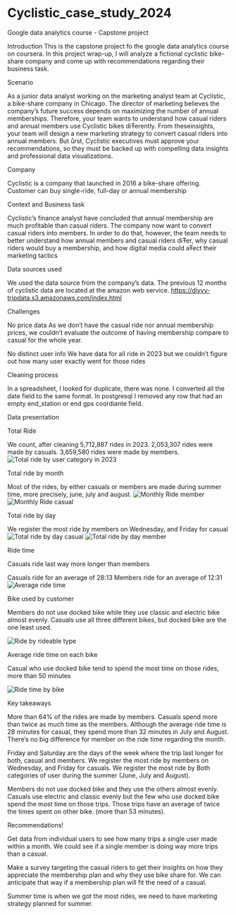 # Cyclistic_case_study_2024
Google data analytics course - Capstone project

Introduction
This is the capstone project fo the google data analytics course on coursera. In this project wrap-up, I will analyze a fictional cyclistic bike-share company
and come up with recommendations regarding their business task.

Scenario

As a junior data analyst working on the marketing analyst team at Cyclistic, a bike-share company in Chicago. 
The director of marketing believes the company’s future success depends on maximizing the number of annual memberships. Therefore, your team wants to
understand how casual riders and annual members use Cyclistic bikes diŦerently. From theseinsights, your team will design a new marketing strategy 
to convert casual riders into annual members. But ůrst, Cyclistic executives must approve your recommendations, so they must be
backed up with compelling data insights and professional data visualizations.

Company

Cyclistic is a company that launched in 2016 a bike-share offering. Customer can buy single-ride, full-day or annual membership 

Context and Business task

Cyclistic’s finance analyst have concluded that annual membership are much profitable than casual riders. The company now want to convert casual riders into members. 
In order to do that, however, the team needs to better understand how annual members and casual riders diŦer, why casual riders would buy a membership, and how digital media could aŦect their marketing tactics

Data sources used

We used the data source from the company’s data. The previous 12 months of cyclistic data are located at the amazon web service. 
https://divvy-tripdata.s3.amazonaws.com/index.html

Challenges

No price data
As we don’t have the casual ride nor annual membership prices, we couldn’t evaluate the outcome of having membership compare to casual for the whole year.

No distinct user info 
We have data for all ride in 2023 but we couldn’t figure out how many user exactly went for those rides


Cleaning process

In a spreadsheet, I looked for duplicate, there was none. I converted all the date field to the same format. In postgresql I removed any row that had an empty end_station or end gps coordiante field. 


Data presentation

Total Ride

We count, after cleaning 5,712,887 rides in 2023. 
2,053,307 rides were made by casuals.
3,659,580 rides were made by members. 
![Total ride by user category in 2023](https://github.com/distephano30/Cyclistic_case_study_2024/assets/9010976/fb6c9092-dec4-4ca9-9307-0ab54fb92ab0)


Total ride by month

Most of the rides, by either casuals or members are made during summer time, more precisely, june, july and august.
![Monthly Ride member](https://github.com/distephano30/Cyclistic_case_study_2024/assets/9010976/e38d6b73-7dac-4b78-b63f-fa405a12e958)
![Monthly Ride casual](https://github.com/distephano30/Cyclistic_case_study_2024/assets/9010976/210d4758-de44-4665-9edd-6d1ad72ef44c)

Total ride by day

We register the most ride by members on Wednesday, and Friday for casual
![Total ride by day casual](https://github.com/distephano30/Cyclistic_case_study_2024/assets/9010976/7f30574a-b895-4485-82cf-003d67977d7d)
![Total ride by day member](https://github.com/distephano30/Cyclistic_case_study_2024/assets/9010976/25a445ef-b36e-4ef1-8b0d-2bc281848468)


Ride time

Casuals ride last way more longer than members

Casuals ride for an average of 28:13
Members ride for an average of 12:31
![Average ride time ](https://github.com/distephano30/Cyclistic_case_study_2024/assets/9010976/72b2ba9f-3d7a-4e3f-8e8c-e352abfc2fef)



Bike used by customer

Members do not use docked bike while they use classic and electric bike almost evenly.
Casuals use all three different bikes, but docked bike are the one least used.

![Ride by rideable type](https://github.com/distephano30/Cyclistic_case_study_2024/assets/9010976/8b0b9071-ca9b-4144-973a-65261cd4cd0e)


Average ride time on each bike

Casual who use docked bike tend to spend the most time on those rides, more than 50 minutes

![Ride time by bike](https://github.com/distephano30/Cyclistic_case_study_2024/assets/9010976/c2c28d2b-a3ba-42ab-a0e3-1a451084a42b)


Key takeaways

More than 64% of the rides are made by members.
Casuals spend more than twice as much time as the members.
Although the average ride time is 28 minutes for casual, they spend more than 32 minutes in July and August.
There’s no big difference for member on the ride time regarding the month.

Friday and Saturday are the days of the week where the trip last longer for both, casual and members.
We register the most ride by members on Wednesday, and Friday for casuals.
We register the most ride by Both categories of user during the summer (June, July and August).

Members do not use docked bike and they use the others almost evenly.
Casuals use electric and classic evenly but the few who use docked bike spend the most time on those trips. Those trips have an average of twice the times spent on other bike. (more than 53 minutes).



Recommendations!

Get data from individual users to see how many trips a single user made within a month. We could see if a single member is doing way more trips than a casual.

Make a survey targeting the casual riders to get their insights on how they appreciate the membership plan and why they use bike share for. We can anticipate that way if a membership plan will fit the need of a casual.

Summer time is when we got the most rides, we need to have marketing strategy planned for summer. 










